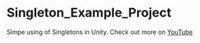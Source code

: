 # Singleton_Example_Project
Simpe using of Singletons in Unity.
Check out more on [YouTube](youtube.com/channel/UClkRtxIzKfUqVr4Tl1Owr7g)
